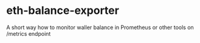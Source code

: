 # eth-balance-exporter
A short way how to monitor waller balance in Prometheus or other tools on /metrics endpoint 
